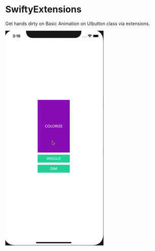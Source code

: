 # SwiftyExtensions
Get hands dirty on Basic Animation on UIbutton class via extensions. 

![Alt Text](https://github.com/Cortexifun/SwiftyExtensions/blob/master/Demo/demo.gif)

